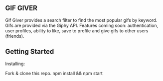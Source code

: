 ## GIF GIVER ##
Gif Giver provides a search filter to find the most popular gifs by keyword. Gifs are provided via the Giphy API. Features coming soon: authentication, user profiles, ability to like, save to profile and give gifs to other users (friends).

## Getting Started ##

Installing:

Fork & clone this repo.
npm install && npm start
